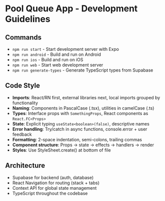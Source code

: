# Pool Queue App - Development Guidelines

## Commands
- `npm run start` - Start development server with Expo
- `npm run android` - Build and run on Android
- `npm run ios` - Build and run on iOS
- `npm run web` - Start web development server
- `npm run generate-types` - Generate TypeScript types from Supabase

## Code Style
- **Imports**: React/RN first, external libraries next, local imports grouped by functionality
- **Naming**: Components in PascalCase (.tsx), utilities in camelCase (.ts)
- **Types**: Interface props with `SomethingProps`, React components as `React.FC<Props>`
- **State**: Explicit typing `useState<boolean>(false)`, descriptive names
- **Error handling**: Try/catch in async functions, console.error + user feedback
- **Formatting**: 2-space indentation, semi-colons, trailing commas
- **Component structure**: Props → state → effects → handlers → render
- **Styles**: Use StyleSheet.create() at bottom of file

## Architecture
- Supabase for backend (auth, database)
- React Navigation for routing (stack + tabs)
- Context API for global state management
- TypeScript throughout the codebase